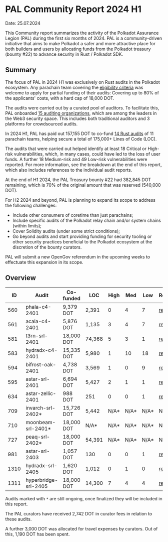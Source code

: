 # PAL Community Report 2024 H1
Date: 25.07.2024

This Community report summarizes the activity of the Polkadot Assurance Legion (PAL) during the first six months of 2024. PAL is a community-driven initiative that aims to make Polkadot a safer and more attractive place for both builders and users by allocating funds from the Polkadot treasury (bounty #22) to advance security in Rust / Polkadot SDK.

## Summary
The focus of PAL in 2024 H1 was exclusively on Rust audits in the Polkadot ecosystem. Any parachain team covering the [eligibility criteria](https://github.com/polkadot-assurance-legion/pal-docs/blob/main/applications_criteria.md) was welcome to apply for partial funding of their audits: Covering up to 80% of the applicants' costs, with a hard cap of 18,000 DOT.

The audits were carried out by a curated pool of auditors. To facilitate this, PAL onboarded [15 auditing organizations](https://github.com/polkadot-assurance-legion/pal-docs/blob/main/auditors.md), which are among the leaders in the Web3 security space. This includes both traditional auditors and 3 platforms for crowdsourced audits.

In 2024 H1, PAL has paid out 157,155 DOT to co-fund [14 Rust audits](/audits/24h1/) of 11 parachain teams, helping secure a total of 175,000+ Lines of Code (LOC).

The audits that were carried out helped identify at least 18 Critical or High-risk vulnerabilities, which, in many cases, could have led to the loss of user funds. A further 18 Medium-risk and 49 Low-risk vulnerabilities were reported. For more information, see the breakdown at the end of this report, which also includes references to the individual audit reports.

At the end of H1 2024, the PAL Treasury bounty #22 had 382,845 DOT remaining, which is 70% of the original amount that was reserved (540,000 DOT).

For H2 2024 and beyond, PAL is planning to expand its scope to address the following challenges:
* Include other consumers of coretime than just parachains;
* Include specific audits of the Polkadot relay chain and/or system chains (within limits);
* Cover Solidity audits (under some strict conditions);
* Go beyond audits and start providing funding for security tooling or other security practices beneficial to the Polkadot ecosystem at the discretion of the bounty curators.

PAL will submit a new OpenGov referendum in the upcoming weeks to effectuate this expansion in its scope.

## Overview
| ID   | Audit                | Co-funded  | LOC    | High | Med  | Low  | Report                                          |
|------|----------------------|------------|--------|------|------| ---- | ----------------------------------------------- |
| 560  | phala-c4-2401        | 9,379 DOT  | 2,391  | 0    | 4    | 7    | [report](/audits/24h1/phala-c4-2401.pdf)        |
| 561  | acala-c4-2401        | 5,876 DOT  | 1,135  | 3    | 4    | 7    | [report](/audits/24h1/acala-c4-2401.pdf)        |
| 581  | t3rn-srl-2401        | 18,000 DOT | 74,368 | 5    | 3    | 1    | [report](/audits/24h1/t3rn-srl-2401.pdf)        |
| 583  | hydradx-c4-2401      | 15,335 DOT | 5,980  | 1    | 10   | 18   | [report](/audits/24h1/hydradx-c4-2401.pdf)      |
| 594  | bifrost-oak-2401     | 4,738 DOT  | 3,569  | 1    | 0    | 9    | [report](/audits/24h1/bifrost-oak-2401.pdf)     |
| 595  | astar-srl-2401       | 6,694 DOT  | 5,427  | 2    | 1    | 1    | [report](/audits/24h1/astar-srl-2401.pdf)       |
| 634  | astar-zellic-2401    | 988 DOT    | 251    | 0    | 0    | 1    | [report](/audits/24h1/astar-zellic-2401.pdf)    |
| 709  | invarch-srl-2402*    | 15,726 DOT | 5,442  | N/A* | N/A* | N/A* | N/A*                                            |
| 710  | moonbeam-srl-2401*   | 18,000 DOT | N/A*   | N/A* | N/A* | N/A* | N/A*                                            |
| 727  | peaq-srl-2402*       | 18,000 DOT | 54,391 | N/A* | N/A* | N/A* | N/A*                                            |
| 981  | astar-srl-2403       | 1,057 DOT  | 130    | 0    | 0    | 1    | [report](/audits/24h1/astar-srl-2403.pdf)       |
| 1310 | hydradx-srl-2405     | 1,620 DOT  | 1,012  | 0    | 1    | 0    | [report](/audits/24h1/hydradx-srl-2405.pdf)     |
| 1311 | hyperbridge-srl-2405 | 18,000 DOT | 14,300 | 7    | 4    | 4    | [report](/audits/24h1/hyperbridge-srl-2405.pdf) |

Audits marked with `*` are still ongoing, once finalized they will be included in this report.  

The PAL curators have received 2,742 DOT in curator fees in relation to these audits.

A further 3,000 DOT was allocated for travel expenses by curators. Out of this, 1,190 DOT has been spent.
